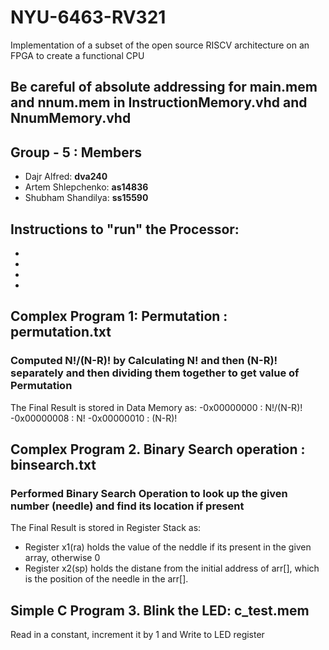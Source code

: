 # NYU-6463-RV321
Implementation of a subset of the open source RISCV architecture on an FPGA to create a functional CPU

## Be careful of absolute addressing for main.mem and nnum.mem in InstructionMemory.vhd and NnumMemory.vhd

## Group - 5 : Members
  - Dajr Alfred:        <b>dva240</b><br>
  - Artem Shlepchenko:  <b>as14836</b><br>
  - Shubham Shandilya:  <b>ss15590</b><br>

## Instructions to "run" the Processor:
-
-
-
-

## Complex Program 1: Permutation : permutation.txt
### Computed N!/(N-R)! by Calculating N! and then (N-R)! separately and then dividing them together to get value of Permutation
The Final Result is stored in Data Memory as:
 -0x00000000 : N!/(N-R)!
 -0x00000008 : N!
 -0x00000010 : (N-R)!

## Complex Program 2. Binary Search operation : binsearch.txt
### Performed Binary Search Operation to look up the given number (needle) and find its location if present
The Final Result is stored in Register Stack as:
 - Register x1(ra) holds the value of the neddle if its present in the given array, otherwise 0
 - Register x2(sp) holds the distane from the initial address of arr[], which is the position of the needle in the arr[].

## Simple C Program 3. Blink the LED: c_test.mem
Read in a constant, increment it by 1 and Write to LED register 
